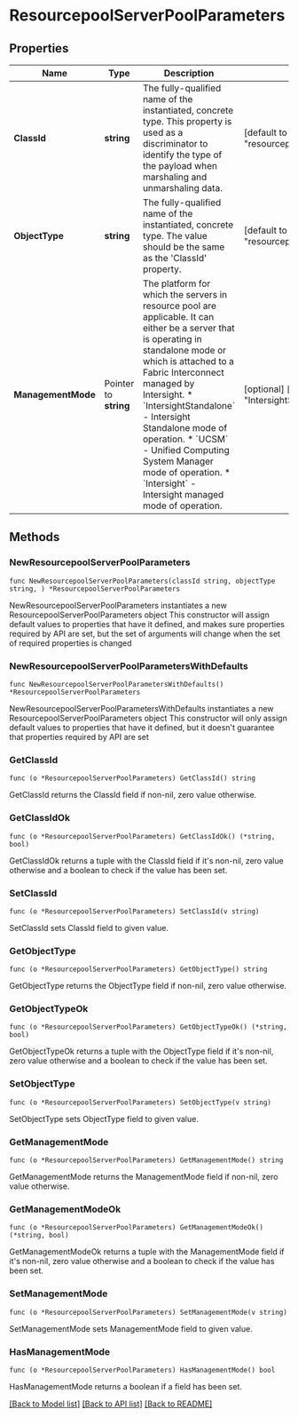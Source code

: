# ResourcepoolServerPoolParameters

## Properties

Name | Type | Description | Notes
------------ | ------------- | ------------- | -------------
**ClassId** | **string** | The fully-qualified name of the instantiated, concrete type. This property is used as a discriminator to identify the type of the payload when marshaling and unmarshaling data. | [default to "resourcepool.ServerPoolParameters"]
**ObjectType** | **string** | The fully-qualified name of the instantiated, concrete type. The value should be the same as the &#39;ClassId&#39; property. | [default to "resourcepool.ServerPoolParameters"]
**ManagementMode** | Pointer to **string** | The platform for which the servers in resource pool are applicable. It can either be a server that is operating in standalone mode or which is attached to a Fabric Interconnect managed by Intersight. * &#x60;IntersightStandalone&#x60; - Intersight Standalone mode of operation. * &#x60;UCSM&#x60; - Unified Computing System Manager mode of operation. * &#x60;Intersight&#x60; - Intersight managed mode of operation. | [optional] [default to "IntersightStandalone"]

## Methods

### NewResourcepoolServerPoolParameters

`func NewResourcepoolServerPoolParameters(classId string, objectType string, ) *ResourcepoolServerPoolParameters`

NewResourcepoolServerPoolParameters instantiates a new ResourcepoolServerPoolParameters object
This constructor will assign default values to properties that have it defined,
and makes sure properties required by API are set, but the set of arguments
will change when the set of required properties is changed

### NewResourcepoolServerPoolParametersWithDefaults

`func NewResourcepoolServerPoolParametersWithDefaults() *ResourcepoolServerPoolParameters`

NewResourcepoolServerPoolParametersWithDefaults instantiates a new ResourcepoolServerPoolParameters object
This constructor will only assign default values to properties that have it defined,
but it doesn't guarantee that properties required by API are set

### GetClassId

`func (o *ResourcepoolServerPoolParameters) GetClassId() string`

GetClassId returns the ClassId field if non-nil, zero value otherwise.

### GetClassIdOk

`func (o *ResourcepoolServerPoolParameters) GetClassIdOk() (*string, bool)`

GetClassIdOk returns a tuple with the ClassId field if it's non-nil, zero value otherwise
and a boolean to check if the value has been set.

### SetClassId

`func (o *ResourcepoolServerPoolParameters) SetClassId(v string)`

SetClassId sets ClassId field to given value.


### GetObjectType

`func (o *ResourcepoolServerPoolParameters) GetObjectType() string`

GetObjectType returns the ObjectType field if non-nil, zero value otherwise.

### GetObjectTypeOk

`func (o *ResourcepoolServerPoolParameters) GetObjectTypeOk() (*string, bool)`

GetObjectTypeOk returns a tuple with the ObjectType field if it's non-nil, zero value otherwise
and a boolean to check if the value has been set.

### SetObjectType

`func (o *ResourcepoolServerPoolParameters) SetObjectType(v string)`

SetObjectType sets ObjectType field to given value.


### GetManagementMode

`func (o *ResourcepoolServerPoolParameters) GetManagementMode() string`

GetManagementMode returns the ManagementMode field if non-nil, zero value otherwise.

### GetManagementModeOk

`func (o *ResourcepoolServerPoolParameters) GetManagementModeOk() (*string, bool)`

GetManagementModeOk returns a tuple with the ManagementMode field if it's non-nil, zero value otherwise
and a boolean to check if the value has been set.

### SetManagementMode

`func (o *ResourcepoolServerPoolParameters) SetManagementMode(v string)`

SetManagementMode sets ManagementMode field to given value.

### HasManagementMode

`func (o *ResourcepoolServerPoolParameters) HasManagementMode() bool`

HasManagementMode returns a boolean if a field has been set.


[[Back to Model list]](../README.md#documentation-for-models) [[Back to API list]](../README.md#documentation-for-api-endpoints) [[Back to README]](../README.md)


